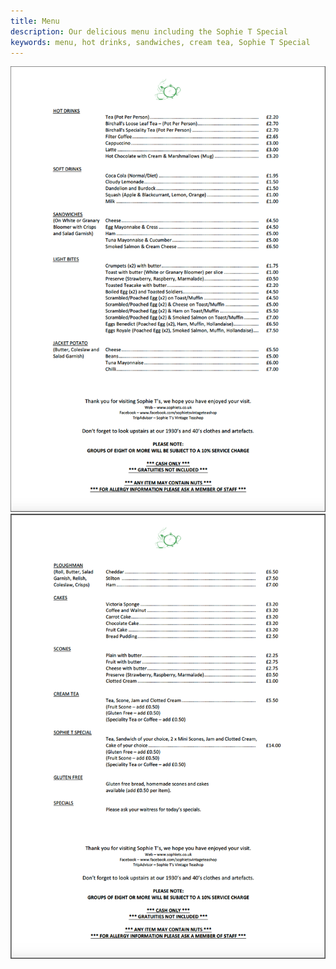 ```yaml
---
title: Menu
description: Our delicious menu including the Sophie T Special
keywords: menu, hot drinks, sandwiches, cream tea, Sophie T Special
---
```


![Menu - Page 1](../img/menu1.png)
![Menu - Page 2](../img/menu2.png)
